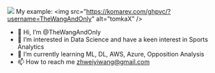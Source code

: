 ![](https://komarev.com/ghpvc/?username=TheWangAndOnly)
My example:
<img src=”https://komarev.com/ghpvc/?username=TheWangAndOnly" alt=”tomkaX” />

- 👋 Hi, I’m @TheWangAndOnly
- 👀 I’m interested in Data Science and have a keen interest in Sports Analytics
- 🌱 I’m currently learning ML, DL, AWS, Azure, Opposition Analysis
- 📫 How to reach me zhweiyiwang@gmail.com

